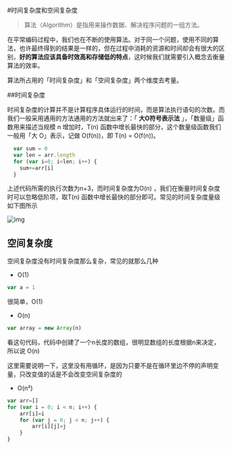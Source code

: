 #时间复杂度和空间复杂度 



> 算法（Algorithm）是指用来操作数据、解决程序问题的一组方法。

在平常编码过程中，我们也在不断的使用算法。对于同一个问题，使用不同的算法，也许最终得到的结果是一样的，但在过程中消耗的资源和时间却会有很大的区别，**好的算法应该具备时效高和存储低的特点**，这时候我们就需要引入概念去衡量算法的效率。

算法所占用的「时间复杂度」和「空间复杂度」两个维度去考量。

##时间复杂度

时间复杂度的计算并不是计算程序具体运行的时间，而是算法执行语句的次数。而我们一般采用通用的方法通用的方法就出来了：「 **大O符号表示法** 」，「数量级」函数用来描述当规模 n 增加时，T(n) 函数中增长最快的部分，这个数量级函数我们一般用「大 O」表示，记做 O(f(n))，即 T(n) = O(f(n))。

```js
  var sum = 0
  var len = arr.length
  for (var i=0; i<len; i++) {
    sum+=arr[i]
  }
```

上述代码所需的执行次数为n+3，而时间复杂度为O(n) ，我们在衡量时间复杂度时可以忽略低阶项，取T(n) 函数中增长最快的部分即可。常见的时间复杂度量级如下图所示

![img](http://www.pianshen.com/images/194/8504bec41f31e0d78557dddff0aab5f2.png)

## 空间复杂度

空间复杂度没有时间复杂度那么复杂，常见的就那么几种

- O(1)

```js
var a = 1
```

很简单，O(1)

- O(n)

```js
var array = new Array(n)
```

看这句代码，代码中创建了一个n长度的数组，很明显数组的长度根据n来决定，所以说
O(n)

这里需要说明一下，这里没有用循环，是因为只要不是在循环里边不停的声明变量，只改变值的话是不会改变空间复杂度的

- O(n²)

```js
var arr=[]
for (var i = 0; i < n; i++) {
    arr[i]=i
    for (var j = 0; j < n; j++) {
        arr[i][j]=j
    }
}
```


